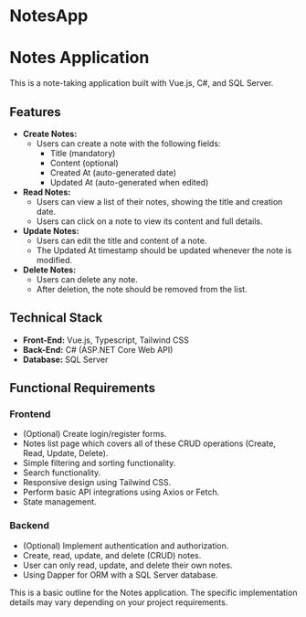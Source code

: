 # NotesApp

# Notes Application

This is a note-taking application built with Vue.js, C#, and SQL Server.

## Features

* **Create Notes:**
    * Users can create a note with the following fields:
        * Title (mandatory)
        * Content (optional)
        * Created At (auto-generated date)
        * Updated At (auto-generated when edited)
* **Read Notes:**
    * Users can view a list of their notes, showing the title and creation date.
    * Users can click on a note to view its content and full details.
* **Update Notes:**
    * Users can edit the title and content of a note.
    * The Updated At timestamp should be updated whenever the note is modified.
* **Delete Notes:**
    * Users can delete any note.
    * After deletion, the note should be removed from the list.

## Technical Stack

* **Front-End:** Vue.js, Typescript, Tailwind CSS
* **Back-End:** C# (ASP.NET Core Web API)
* **Database:** SQL Server

## Functional Requirements

### Frontend

* (Optional) Create login/register forms.
* Notes list page which covers all of these CRUD operations (Create, Read, Update, Delete).
* Simple filtering and sorting functionality.
* Search functionality.
* Responsive design using Tailwind CSS.
* Perform basic API integrations using Axios or Fetch.
* State management.

### Backend

* (Optional) Implement authentication and authorization.
* Create, read, update, and delete (CRUD) notes.
* User can only read, update, and delete their own notes.
* Using Dapper for ORM with a SQL Server database.

This is a basic outline for the Notes application. The specific implementation details may vary depending on your project requirements.

